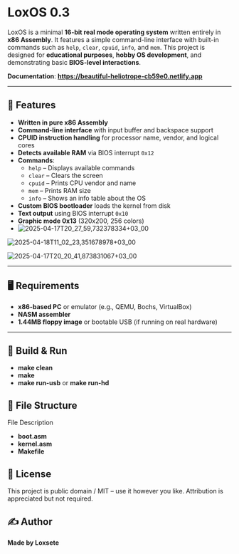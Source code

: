 
# LoxOS 0.3

LoxOS is a minimal **16-bit real mode operating system** written entirely in **x86 Assembly**. It features a simple command-line interface with built-in commands such as `help`, `clear`, `cpuid`, `info`, and `mem`. This project is designed for **educational purposes**, **hobby OS development**, and demonstrating basic **BIOS-level interactions**.

**Documentation**:
 **https://beautiful-heliotrope-cb59e0.netlify.app**

---

## 🔧 Features

- **Written in pure x86 Assembly**
- **Command-line interface** with input buffer and backspace support
- **CPUID instruction handling** for processor name, vendor, and logical cores
- **Detects available RAM** via BIOS interrupt `0x12`
- **Commands**:
  - `help` – Displays available commands
  - `clear` – Clears the screen
  - `cpuid` – Prints CPU vendor and name
  - `mem` – Prints RAM size
  - `info` – Shows an info table about the OS
- **Custom BIOS bootloader** loads the kernel from disk
- **Text output** using BIOS interrupt `0x10`
- **Graphic mode 0x13** (320x200, 256 colors)
- ![2025-04-17T20_27_59,732378334+03_00](https://github.com/user-attachments/assets/bf0e7485-de39-4941-a743-a179f4a95d42)

![2025-04-18T11_02_23,351678978+03_00](https://github.com/user-attachments/assets/0b70ef03-4bca-4ae4-a1b6-2672f074797a)

![2025-04-17T20_20_41,873831067+03_00](https://github.com/user-attachments/assets/960b9b51-1032-4e87-8255-3c72e3e2a720)

---

## 🖥 Requirements

- **x86-based PC** or emulator (e.g., QEMU, Bochs, VirtualBox)
- **NASM assembler**
- **1.44MB floppy image** or bootable USB (if running on real hardware)

---

## 🧱 Build & Run
- **make clean**
- **make**
- **make run-usb** or **make run-hd**

## 📁 File Structure
File	Description
- **boot.asm**
- **kernel.asm**
- **Makefile**

## 📜 License
This project is public domain / MIT – use it however you like. Attribution is appreciated but not required.

## ✍️ Author
**Made by Loxsete**

